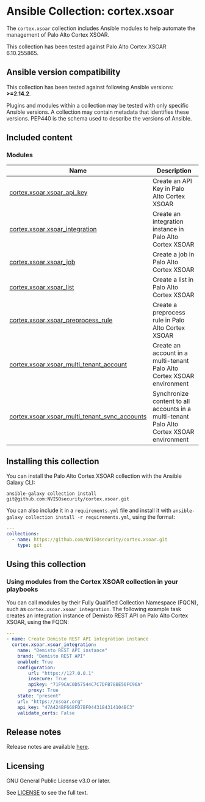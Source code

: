 # Ansible Collection: cortex.xsoar

The `cortex.xsoar` collection includes Ansible modules to help automate the management of Palo Alto Cortex XSOAR.

This collection has been tested against Palo Alto Cortex XSOAR 6.10.255865.

## Ansible version compatibility

This collection has been tested against following Ansible versions: **>=2.14.2**.

Plugins and modules within a collection may be tested with only specific Ansible versions.
A collection may contain metadata that identifies these versions.
PEP440 is the schema used to describe the versions of Ansible.

## Included content

### Modules
Name | Description
--- | ---
[cortex.xsoar.xsoar_api_key](https://github.com/NVISOsecurity/cortex.xsoar/blob/main/plugins/modules/xsoar_api_key.py#L13)|Create an API Key in Palo Alto Cortex XSOAR
[cortex.xsoar.xsoar_integration](https://github.com/NVISOsecurity/cortex.xsoar/blob/main/plugins/modules/xsoar_integration.py#L13)|Create an integration instance in Palo Alto Cortex XSOAR
[cortex.xsoar.xsoar_job](https://github.com/NVISOsecurity/cortex.xsoar/blob/main/plugins/modules/xsoar_job.py#L15)|Create a job in Palo Alto Cortex XSOAR
[cortex.xsoar.xsoar_list](https://github.com/NVISOsecurity/cortex.xsoar/blob/main/plugins/modules/xsoar_list.py#L13)|Create a list in Palo Alto Cortex XSOAR
[cortex.xsoar.xsoar_preprocess_rule](https://github.com/NVISOsecurity/cortex.xsoar/blob/main/plugins/modules/xsoar_preprocess_rule.py#L13)|Create a preprocess rule in Palo Alto Cortex XSOAR
[cortex.xsoar.xsoar_multi_tenant_account](https://github.com/NVISOsecurity/cortex.xsoar/blob/main/plugins/modules/xsoar_multi_tenant_account.py#L13)|Create an account in a multi-tenant Palo Alto Cortex XSOAR environment
[cortex.xsoar.xsoar_multi_tenant_sync_accounts](https://github.com/NVISOsecurity/cortex.xsoar/blob/main/plugins/modules/xsoar_multi_tenant_sync_accounts.py#L13)|Synchronize content to all accounts in a multi-tenant Palo Alto Cortex XSOAR environment

## Installing this collection

You can install the Palo Alto Cortex XSOAR collection with the Ansible Galaxy CLI:

    ansible-galaxy collection install git@github.com:NVISOsecurity/cortex.xsoar.git

You can also include it in a `requirements.yml` file and install it with `ansible-galaxy collection install -r requirements.yml`, using the format:

```yaml
---
collections:
  - name: https://github.com/NVISOsecurity/cortex.xsoar.git
    type: git
```

## Using this collection

### Using modules from the Cortex XSOAR collection in your playbooks

You can call modules by their Fully Qualified Collection Namespace (FQCN), such as `cortex.xsoar.xsoar_integration`.
The following example task creates an integration instance of Demisto REST API on Palo Alto Cortex XSOAR, using the FQCN:

```yaml
---
- name: Create Demisto REST API integration instance
  cortex.xsoar.xsoar_integration:
    name: "Demisto REST API_instance"
    brand: "Demisto REST API"
    enabled: True
    configuration:
        url: "https://127.0.0.1"
        insecure: True
        apikey: "71F9CAC0D57544C7C7DFB78BE50FC96A"
        proxy: True
    state: "present"
    url: "https://xsoar.org"
    api_key: "47A424BF668FD7BF0443184314104BC3"
    validate_certs: False
```

## Release notes

Release notes are available [here](https://github.com/NVISOsecurity/cortex.xsoar/blob/main/CHANGELOG.rst).

## Licensing

GNU General Public License v3.0 or later.

See [LICENSE](https://www.gnu.org/licenses/gpl-3.0.txt) to see the full text.